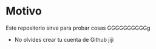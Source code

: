 # Motivo

Este repositorio sirve para probar cosas
GGGGGGGGGGg

* No olvides crear tu cuenta de Github jiji
